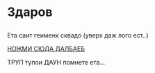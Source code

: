 <h1><p>Здаров</p></h1>
<p>Ета саит геименк сквадо (уверх даж лого ест..)</p>
<a href="#https://www.youtube.com/channel/UCmI4msS0fpxaCWdDV4RMAbw">НОЖМИ СЮДА ДАЛБАЕБ</a>
<p>ТРУП тупои ДАУН помнете ета...</p>
